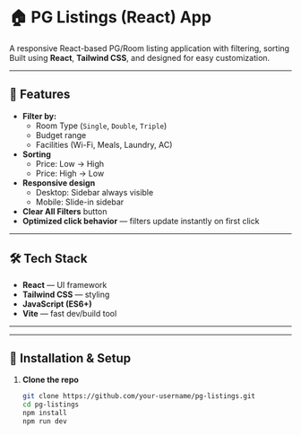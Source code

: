 # 🏠 PG Listings (React) App

A responsive React-based PG/Room listing application with filtering, sorting
Built using **React**, **Tailwind CSS**, and designed for easy customization.

---

## 🚀 Features

- **Filter by:**
  - Room Type (`Single`, `Double`, `Triple`)
  - Budget range
  - Facilities (Wi-Fi, Meals, Laundry, AC)
- **Sorting**
  - Price: Low → High
  - Price: High → Low
- **Responsive design**
  - Desktop: Sidebar always visible
  - Mobile: Slide-in sidebar
- **Clear All Filters** button
- **Optimized click behavior** — filters update instantly on first click

---

## 🛠 Tech Stack

- **React** — UI framework
- **Tailwind CSS** — styling
- **JavaScript (ES6+)**
- **Vite** — fast dev/build tool

---


---

## 🔧 Installation & Setup

1. **Clone the repo**
   ```bash
   git clone https://github.com/your-username/pg-listings.git
   cd pg-listings
   npm install
   npm run dev

